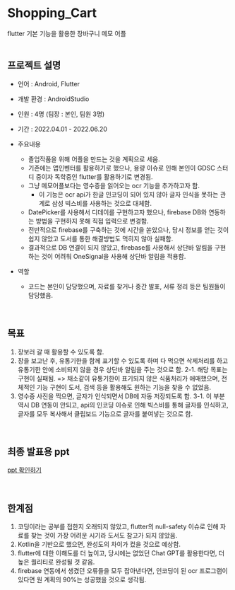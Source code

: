 # Shopping_Cart
flutter 기본 기능을 활용한 장바구니 메모 어플
<br>
<br>

## 프로젝트 설명
- 언어 : Android, Flutter
- 개발 환경 : AndroidStudio
- 인원 : 4명 (팀장 : 본인, 팀원 3명)
- 기간 : 2022.04.01 - 2022.06.20
- 주요내용
  + 졸업작품을 위해 어플을 만드는 것을 계획으로 세움.
  + 기존에는 앱인벤터를 활용하기로 했으나, 용량 이슈로 인해 본인이 GDSC 스터디 중이자 독학중인 flutter를 활용하기로 변경됨.
  + 그냥 메모어플보다는 영수증을 읽어오는 ocr 기능을 추가하고자 함.
    + 이 기능은 ocr api가 한글 인코딩이 되어 있지 않아 글자 인식을 못하는 관계로 삼성 빅스비를 사용하는 것으로 대체함.
  + DatePicker를 사용해서 디데이를 구현하고자 했으나, firebase DB와 연동하는 방법을 구현하지 못해 직접 입력으로 변경함.
  + 전반적으로 firebase를 구축하는 것에 시간을 쏟았으나, 당시 정보를 얻는 것이 쉽지 않았고 도서를 통한 해결방법도 먹히지 않아 실패함.
  + 결과적으로 DB 연결이 되지 않았고, firebase를 사용해서 상단바 알림을 구현하는 것이 어려워 OneSignal을 사용해 상단바 알림을 적용함.

- 역할
  + 코드는 본인이 담당했으며, 자료를 찾거나 중간 발표, 서류 정리 등은 팀원들이 담당했음.
 
<br>

## 목표

1. 장보러 갈 때 활용할 수 있도록 함.
2. 장을 보고난 후, 유통기한을 함께 표기할 수 있도록 하며 다 먹으면 삭제처리를 하고 유통기한 안에 소비되지 않을 경우 상단바 알림을 주는 것으로 함.
2-1. 해당 목표는 구현이 실패됨. => 채소같이 유통기한이 표기되지 않은 식품처리가 애매했으며, 전체적인 기능 구현이 도서, 검색 등을 활용해도 원하는 기능을 찾을 수 없었음.
3. 영수증 사진을 찍으면, 글자가 인식되면서 DB에 자동 저장되도록 함.
3-1. 이 부분 역시 DB 연동이 안되고, api의 인코딩 이슈로 인해 빅스비를 통해 글자를 인식하고, 글자를 모두 복사해서 클립보드 기능으로 글자를 붙여넣는 것으로 함.

<br>

## 최종 발표용 ppt

[ppt 확인하기](https://github.com/HaJeong-K/Multi-Telecom/blob/main/%EB%A9%80%ED%8B%B0%ED%85%94%EB%A0%88%EC%BD%A4-ppt.pdf)

<br>

## 한계점
1. 코딩이라는 공부를 접한지 오래되지 않았고, flutter의 null-safety 이슈로 인해 자료를 찾는 것이 가장 어려운 시기라 도서도 참고가 되지 않았음.
2. Kotlin을 기반으로 했으면, 완성도의 차이가 컸을 것으로 예상함.
3. flutter에 대한 이해도를 더 높이고, 당시에는 없었던 Chat GPT를 활용한다면, 더 높은 퀄리티로 완성될 것 같음.
4. firebase 연동에서 생겼던 오류들을 모두 잡아낸다면, 인코딩이 된 ocr 프로그램이 있다면 원 계획의 90%는 성공했을 것으로 생각됨.

<br>
